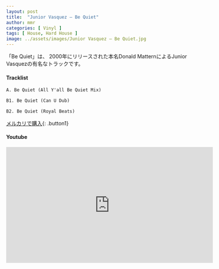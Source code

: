 ```yaml
---
layout: post
title:  "Junior Vasquez – Be Quiet"
author: mmr
categories: [ Vinyl ]
tags: [ House, Hard House ]
image: ../assets/images/Junior Vasquez – Be Quiet.jpg
---
```


「Be Quiet」は、
2000年にリリースされた本名Donald MatternによるJunior Vasquezの有名なトラックです。

#### Tracklist
```md
A. Be Quiet (All Y'all Be Quiet Mix)

B1. Be Quiet (Can U Dub)

B2. Be Quiet (Royal Beats)
```

[メルカリで購入](https://jp.mercari.com/item/m39743201804?afid=6142608987){: .button1}

#### Youtube
<iframe width="560" height="315" src="https://www.youtube.com/embed/U1TQhfGtCtY?si=o4kxHZT6LPGh-TT6" title="YouTube video player" frameborder="0" allow="accelerometer; autoplay; clipboard-write; encrypted-media; gyroscope; picture-in-picture; web-share" referrerpolicy="strict-origin-when-cross-origin" allowfullscreen></iframe>
